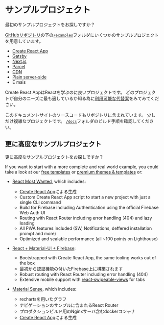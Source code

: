 # サンプルプロジェクト

<p class="description">最初のサンプルプロジェクトをお探しですか？</p>

[GitHubリポジトリ](https://github.com/mui-org/material-ui)の下の[`/examples`](https://github.com/mui-org/material-ui/tree/master/examples)フォルダにいくつかのサンプルプロジェクトを用意しています。

- [Create React App](https://github.com/mui-org/material-ui/tree/master/examples/create-react-app)
- [Gatsby](https://github.com/mui-org/material-ui/tree/master/examples/gatsby)
- [Next.js](https://github.com/mui-org/material-ui/tree/master/examples/nextjs)
- [Parcel](https://github.com/mui-org/material-ui/tree/master/examples/parcel)
- [CDN](https://github.com/mui-org/material-ui/tree/master/examples/cdn)
- [Plain server-side](https://github.com/mui-org/material-ui/tree/master/examples/ssr)
- E mais

Create React AppはReactを学ぶのに良いプロジェクトです。 どのプロジェクトが自分のニーズに最も適しているか知る為に[利用可能な代替案](https://github.com/facebook/create-react-app/blob/master/README.md#popular-alternatives)をみてみてください。

このドキュメントサイトのソースコードもリポジトリに含まれています。 少しだけ複雑なプロジェクトです。 [`/docs`](https://github.com/mui-org/material-ui/tree/master/docs)フォルダのビルド手順を確認してください。

## 更に高度なサンプルプロジェクト

更に高度なサンプルプロジェクトをお探しですか？

If you want to start with a more complete and real world example, you could take a look at our [free templates](/getting-started/templates/) or [premium themes & templates](https://themes.material-ui.com/) or:

- [React Most Wanted](https://github.com/TarikHuber/react-most-wanted), which includes:
    
  - [Create React App](https://facebook.github.io/create-react-app/)による生成
  - Custom Create React App script to start a new project with just a single CLI command
  - Build for Firebase including Authentication using the official Firebase Web Auth UI
  - Routing with React Router including error handling (404) and lazy loading
  - All PWA features included (SW, Notifications, deffered installation prompt and more)
  - Optimized and scalable performance (all ~100 points on Lighthouse)
- [React + Material-UI + Firebase](https://github.com/Phoqe/react-material-ui-firebase):
    
  - Bootstrapped with Create React App, the same tooling works out of the box
  - 最初から認証機能の付いたFirebase上に構築されます
  - Robust routing with React Router including error handling (404)
  - Extensive mobile support with [react-swipeable-views](https://react-swipeable-views.com) for tabs
- [Material Sense](https://github.com/alexanmtz/material-sense), which includes:
    
  - rechartsを用いたグラフ
  - ナビゲーションのサンプルに含まれるReact Router
  - プロダクションビルド用のNginxサーバ含むdockerコンテナ
  - [Create React App](https://facebook.github.io/create-react-app/)による生成